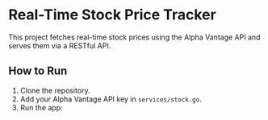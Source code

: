 # Real-Time Stock Price Tracker

This project fetches real-time stock prices using the Alpha Vantage API and serves them via a RESTful API.

## How to Run

1. Clone the repository.
2. Add your Alpha Vantage API key in `services/stock.go`.
3. Run the app:
